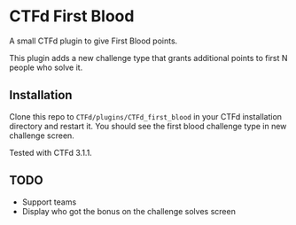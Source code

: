 # CTFd First Blood
A small CTFd plugin to give First Blood points.

This plugin adds a new challenge type that grants additional points to first N people who solve it.

## Installation

Clone this repo to `CTFd/plugins/CTFd_first_blood` in your CTFd installation directory and restart it. You should see the first blood challenge type in new challenge screen.

Tested with CTFd 3.1.1.

## TODO
* Support teams
* Display who got the bonus on the challenge solves screen
